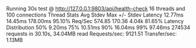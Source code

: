 Running 30s test @ http://127.0.0.1:9803/api/health-check
  16 threads and 100 connections
  Thread Stats   Avg      Stdev     Max   +/- Stdev
    Latency    12.77ms   14.45ms 178.00ms   95.10%
    Req/Sec   574.85    170.36     4.04k    81.65%
  Latency Distribution
     50%    9.20ms
     75%   10.51ms
     90%   16.04ms
     99%   97.46ms
  274534 requests in 30.10s, 34.04MB read
Requests/sec:   9121.51
Transfer/sec:      1.13MB
